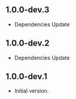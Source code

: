 ## 1.0.0-dev.3

- Dependencies Update

## 1.0.0-dev.2

- Dependencies Update

## 1.0.0-dev.1

- Initial version.
